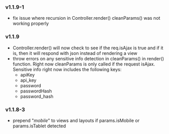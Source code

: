 ### v1.1.9-1
- fix issue where recursion in Controller.render() cleanParams() was not working properly

### v1.1.9
- Controller.render() will now check to see if the req.isAjax is true and if it is, then it will respond with json instead of rendering a view
- throw errors on any sensitive info detection in cleanParams() in render() function. Right now cleanParams is only called if the request isAjax. Sensitive info right now includes the following keys:
  - apiKey
  - api_key
  - password
  - passwordHash
  - password_hash

### v1.1.8-3
- prepend "_mobile_" to views and layouts if params.isMobile or params.isTablet detected

